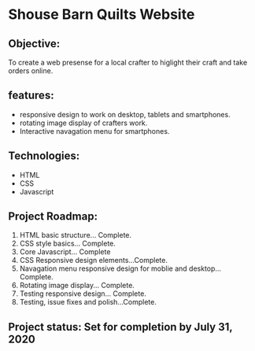 # Shouse Barn Quilts Website

## Objective:

To create a web presense for a local crafter to higlight their craft and take orders online. 

## features:

* responsive design to work on desktop, tablets and smartphones. 
* rotating image display of crafters work.
* Interactive navagation menu for smartphones.

## Technologies:

* HTML
* CSS
* Javascript

## Project Roadmap:

1. HTML basic structure... Complete.
2. CSS style basics... Complete. 
3. Core Javascript... Complete
4. CSS Responsive design elements...Complete.
5. Navagation menu responsive design for moblie and desktop... Complete.
6. Rotating image display... Complete.
7. Testing responsive design... Complete.
8. Testing, issue fixes and polish...Complete.

## Project status: Set for completion by July 31, 2020
